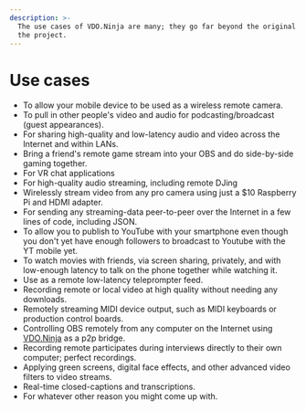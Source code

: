 ```yaml
---
description: >-
  The use cases of VDO.Ninja are many; they go far beyond the original scope of
  the project.
---
```


# Use cases

* To allow your mobile device to be used as a wireless remote camera.
* To pull in other people's video and audio for podcasting/broadcast (guest appearances).
* For sharing high-quality and low-latency audio and video across the Internet and within LANs.
* Bring a friend's remote game stream into your OBS and do side-by-side gaming together.
* For VR chat applications
* For high-quality audio streaming, including remote DJing
* Wirelessly stream video from any pro camera using just a $10 Raspberry Pi and HDMI adapter.
* For sending any streaming-data peer-to-peer over the Internet in a few lines of code, including JSON.
* To allow you to publish to YouTube with your smartphone even though you don't yet have enough followers to broadcast to Youtube with the YT mobile yet.
* To watch movies with friends, via screen sharing, privately, and with low-enough latency to talk on the phone together while watching it.
* Use as a remote low-latency teleprompter feed.
* Recording remote or local video at high quality without needing any downloads.
* Remotely streaming MIDI device output, such as MIDI keyboards or production control boards.
* Controlling OBS remotely from any computer on the Internet using [VDO.Ninja](https://vdo.ninja) as a p2p bridge.
* Recording remote participates during interviews directly to their own computer; perfect recordings.
* Applying green screens, digital face effects, and other advanced video filters to video streams.
* Real-time closed-captions and transcriptions.
* For whatever other reason you might come up with.
